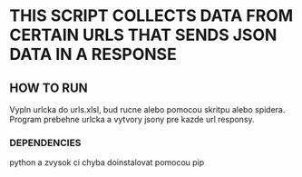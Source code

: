# THIS SCRIPT COLLECTS DATA FROM CERTAIN URLS THAT SENDS JSON DATA IN A RESPONSE

## HOW TO RUN
Vypln urlcka do urls.xlsl, bud rucne alebo pomocou skritpu alebo spidera. Program prebehne urlcka a vytvory jsony pre kazde url responsy.

### DEPENDENCIES
python a zvysok ci chyba doinstalovat pomocou pip
